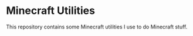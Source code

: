 # Minecraft Utilities

This repository contains some Minecraft utilities I use to do Minecraft stuff.